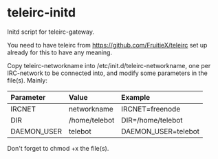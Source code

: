 # teleirc-initd
Initd script for teleirc-gateway.

You need to have teleirc from https://github.com/FruitieX/teleirc set up already for this to have any meaning.

Copy teleirc-networkname into /etc/init.d/teleirc-networkname, one per IRC-network to be connected into, and modify some parameters in the file(s).
Mainly:

| Parameter   | Value            | Example             |
|:----------- |:---------------- |:------------------- |
| IRCNET      | networkname      | IRCNET=freenode     |
| DIR         | /home/telebot    | DIR=/home/telebot   |
| DAEMON_USER | telebot          | DAEMON_USER=telebot |

Don't forget to chmod +x the file(s).
